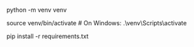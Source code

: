 python -m venv venv

source venv/bin/activate  # On Windows: .\venv\Scripts\activate

pip install -r requirements.txt
